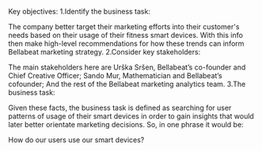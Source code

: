 Key objectives:
1.Identify the business task:

The company better target their marketing efforts into their customer's needs based on their usage of their fitness smart devices. With this info then make high-level recommendations for how these trends can inform Bellabeat marketing strategy.
2.Consider key stakeholders:

The main stakeholders here are Urška Sršen, Bellabeat’s co-founder and Chief Creative Officer; Sando Mur, Mathematician and Bellabeat’s cofounder; And the rest of the Bellabeat marketing analytics team.
3.The business task:

Given these facts, the business task is defined as searching for user patterns of usage of their smart devices in order to gain insights that would later better orientate marketing decisions. So, in one phrase it would be:

How do our users use our smart devices?
